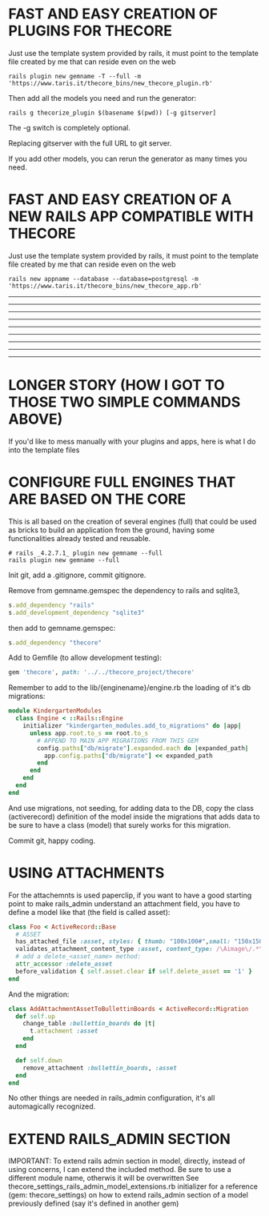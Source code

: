 # FAST AND EASY CREATION OF PLUGINS FOR THECORE

Just use the template system provided by rails, it must point to the template file created by me that can reside even on the web

```shell
rails plugin new gemname -T --full -m 'https://www.taris.it/thecore_bins/new_thecore_plugin.rb'
```

Then add all the models you need and run the generator:

```shell
rails g thecorize_plugin $(basename $(pwd)) [-g gitserver]
```

The -g switch is completely optional.

Replacing gitserver with the full URL to git server.

If you add other models, you can rerun the generator as many times you need.

# FAST AND EASY CREATION OF A NEW RAILS APP COMPATIBLE WITH THECORE

Just use the template system provided by rails, it must point to the template file created by me that can reside even on the web

```shell
rails new appname --database --database=postgresql -m 'https://www.taris.it/thecore_bins/new_thecore_app.rb'
```

---------------------------------------------------------------------------------------------------------
---------------------------------------------------------------------------------------------------------
---------------------------------------------------------------------------------------------------------
---------------------------------------------------------------------------------------------------------
---------------------------------------------------------------------------------------------------------
---------------------------------------------------------------------------------------------------------
---------------------------------------------------------------------------------------------------------
---------------------------------------------------------------------------------------------------------
---------------------------------------------------------------------------------------------------------
# LONGER STORY (HOW I GOT TO THOSE TWO SIMPLE COMMANDS ABOVE)

If you'd like to mess manually with your plugins and apps, here is what I do into the template files

# CONFIGURE FULL ENGINES THAT ARE BASED ON THE CORE

This is all based on the creation of several engines (full) that could be used as bricks to build an application from the ground, having some functionalities already tested and reusable.

```shell
# rails _4.2.7.1_ plugin new gemname --full
rails plugin new gemname --full
```

Init git, add a .gitignore, commit gitignore.

Remove from gemname.gemspec the dependency to rails and sqlite3,

```ruby
s.add_dependency "rails"
s.add_development_dependency "sqlite3"
```

then add to gemname.gemspec:

```ruby
s.add_dependency "thecore"
```

Add to Gemfile (to allow development testing):

```ruby
gem 'thecore', path: '../../thecore_project/thecore'
```

Remember to add to the lib/{enginename}/engine.rb the loading of it's db migrations:

```ruby
module KindergartenModules
  class Engine < ::Rails::Engine
    initializer "kindergarten_modules.add_to_migrations" do |app|
      unless app.root.to_s == root.to_s
        # APPEND TO MAIN APP MIGRATIONS FROM THIS GEM
        config.paths["db/migrate"].expanded.each do |expanded_path|
          app.config.paths["db/migrate"] << expanded_path
        end
      end
    end
  end
end
```

And use migrations, not seeding, for adding data to the DB, copy the class (activerecord) definition of the model inside the migrations that adds data to be sure to have a class (model) that surely works for this migration.

Commit git, happy coding.

# USING ATTACHMENTS

For the attachemnts is used paperclip, if you want to have a good starting point to make rails_admin understand an attachment field, you have to define a model like that (the field is called asset):

```ruby
class Foo < ActiveRecord::Base
  # ASSET
  has_attached_file :asset, styles: { thumb: "100x100#",small: "150x150>", medium: "200x200" }
  validates_attachment_content_type :asset, content_type: /\Aimage\/.*\Z/
  # add a delete_<asset_name> method:
  attr_accessor :delete_asset
  before_validation { self.asset.clear if self.delete_asset == '1' }
end
```

And the migration:

```ruby
class AddAttachmentAssetToBullettinBoards < ActiveRecord::Migration
  def self.up
    change_table :bullettin_boards do |t|
      t.attachment :asset
    end
  end

  def self.down
    remove_attachment :bullettin_boards, :asset
  end
end
```

No other things are needed in rails_admin configuration, it's all automagically recognized.

# EXTEND RAILS_ADMIN SECTION

IMPORTANT: To extend rails admin section in model, directly, instead of using concerns, I can
extend the included method. Be sure to use a different module name, otherwis it will be overwritten
See thecore_settings_rails_admin_model_extensions.rb initializer for a reference (gem: thecore_settings)
on how to extend rails_admin section of a model previously defined (say it's defined in another gem)

